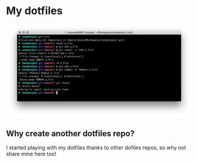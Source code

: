 # My dotfiles

<img src="zsh/zshrc_preview.png"/>

## Why create another dotfiles repo?

I started playing with my dotfiles thanks to other dofiles repos, so why not share mine here too!
